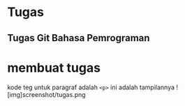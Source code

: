 # Tugas
## Tugas Git Bahasa Pemrograman

# membuat tugas
kode teg untuk paragraf adalah `<p>`
ini adalah tampilannya
![img]screenshot/tugas.png